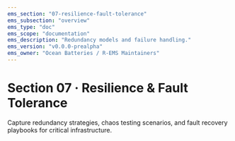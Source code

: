```yaml
---
ems_section: "07-resilience-fault-tolerance"
ems_subsection: "overview"
ems_type: "doc"
ems_scope: "documentation"
ems_description: "Redundancy models and failure handling."
ems_version: "v0.0.0-prealpha"
ems_owner: "Ocean Batteries / R-EMS Maintainers"
---
```


# Section 07 · Resilience & Fault Tolerance

Capture redundancy strategies, chaos testing scenarios, and fault recovery playbooks for critical infrastructure.
